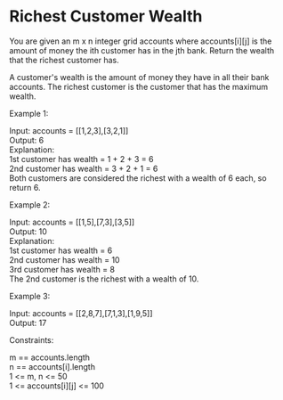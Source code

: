 # Richest Customer Wealth

You are given an m x n integer grid accounts where accounts[i][j] is the amount of money the i​​​​​​​​​​​th​​​​ customer has in the j​​​​​​​​​​​th​​​​ bank. Return the wealth that the richest customer has.

A customer's wealth is the amount of money they have in all their bank accounts. The richest customer is the customer that has the maximum wealth.

 

Example 1:

Input: accounts = [[1,2,3],[3,2,1]]\
Output: 6\
Explanation:\
1st customer has wealth = 1 + 2 + 3 = 6\
2nd customer has wealth = 3 + 2 + 1 = 6\
Both customers are considered the richest with a wealth of 6 each, so return 6.

Example 2:

Input: accounts = [[1,5],[7,3],[3,5]]\
Output: 10\
Explanation:\
1st customer has wealth = 6\
2nd customer has wealth = 10\
3rd customer has wealth = 8\
The 2nd customer is the richest with a wealth of 10.

Example 3:

Input: accounts = [[2,8,7],[7,1,3],[1,9,5]]\
Output: 17
 

Constraints:

m == accounts.length\
n == accounts[i].length\
1 <= m, n <= 50\
1 <= accounts[i][j] <= 100